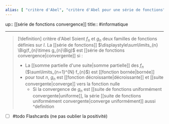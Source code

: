 ```yaml
---
alias: [ "critère d'Abel", "critère d'Abel pour une série de fonctions" ]
---
```

up:: [[série de fonctions convergence]]
title::
#informatique 

---

> [!definition] critère d'Abel
> Soient $f_{n}$ et $g_{n}$ deux familles de fonctions définies sur $I$.
> La [[série de fonctions]] $\displaystyle\sum\limits_{n} \Big(f_{n}\times g_{n}\Big)$ est [[série de fonctions convergence|convergente]] si :
>  - La [[somme partielle d'une suite|somme partielle]] des $f_{n}$ ($\sum\limits_{n=1}^{N}  f_{n}$) est [[fonction bornée|bornée]]
>  - pour tout $n$, $g_{n}$ est [[fonction décroissante|décroissante]] et [[suite convergente|converge]] vers la fonction nulle
>      - Si la convergence de $g_{n}$ est [[suite de fonctions uniformément convergente|uniforme]], la série [[suite de fonctions uniformément convergente|converge uniformément]] aussi
^definition

 - [ ] #todo Flashcards (ne pas oublier la positivité)

